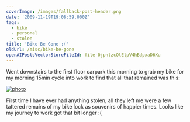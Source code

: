 ```yaml
---
coverImage: /images/fallback-post-header.png
date: '2009-11-19T19:08:59.000Z'
tags:
  - bike
  - personal
  - stolen
title: 'Bike Be Gone :('
oldUrl: /misc/bike-be-gone
openAIPostsVectorStoreFileId: file-0jpnlzcOlElpV4hBdpxaD6Xu
---
```


Went downstairs to the first floor carpark this morning to grab my bike for my morning 15min cycle into work to find that all that remained was this:

<!-- more -->

[![photo](../wp-content/uploads/2009/11/photo.jpg "photo")](../wp-content/uploads/2009/11/photo.jpg)

First time I have ever had anything stolen, all they left me were a few tattered remains of my bike lock as souvenirs of happier times. Looks like my journey to work got that bit longer :(
